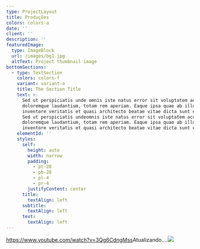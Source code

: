 ```yaml
---
type: ProjectLayout
title: Produções
colors: colors-a
date: ''
client: ''
description: ''
featuredImage:
  type: ImageBlock
  url: /images/bg1.jpg
  altText: Project thumbnail image
bottomSections:
  - type: TextSection
    colors: colors-f
    variant: variant-a
    title: The Section Title
    text: >-
      Sed ut perspiciatis unde omnis iste natus error sit voluptatem accusantium
      doloremque laudantium, totam rem aperiam. Eaque ipsa quae ab illo
      inventore veritatis et quasi architecto beatae vitae dicta sunt explicabo.
      Sed ut perspiciatis undeomnis iste natus error sit voluptatem accusantium
      doloremque laudantium, totam rem aperiam. Eaque ipsa quae ab illo
      inventore veritatis et quasi architecto beatae vitae dicta sunt explicabo.
    elementId: ''
    styles:
      self:
        height: auto
        width: narrow
        padding:
          - pt-28
          - pb-28
          - pl-4
          - pr-4
        justifyContent: center
      title:
        textAlign: left
      subtitle:
        textAlign: left
      text:
        textAlign: left
---
```

<https://www.youtube.com/watch?v=3Qg6CdngMss>Atualizando....![](https://www.youtube.com/watch?v=3Qg6CdngMss)
